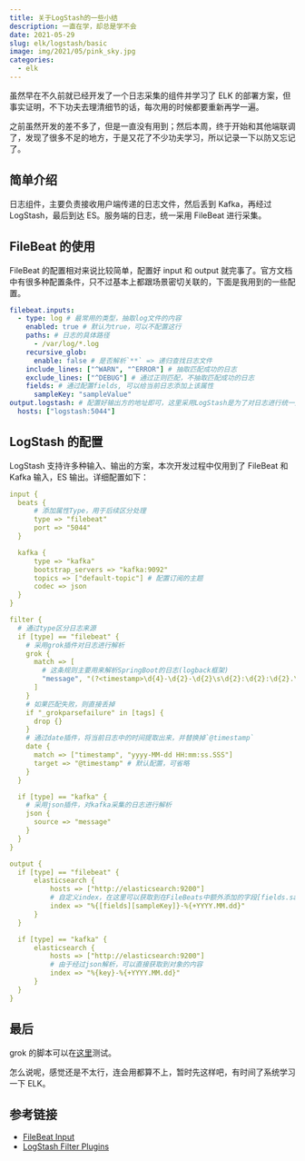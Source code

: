 ```yaml
---
title: 关于LogStash的一些小结
description: 一直在学，却总是学不会
date: 2021-05-29
slug: elk/logstash/basic
image: img/2021/05/pink_sky.jpg
categories:
  - elk
---
```


虽然早在不久前就已经开发了一个日志采集的组件并学习了 ELK 的部署方案，但事实证明，不下功夫去理清细节的话，每次用的时候都要重新再学一遍。

之前虽然开发的差不多了，但是一直没有用到；然后本周，终于开始和其他端联调了，发现了很多不足的地方，于是又花了不少功夫学习，所以记录一下以防又忘记了。

## 简单介绍

日志组件，主要负责接收用户端传递的日志文件，然后丢到 Kafka，再经过 LogStash，最后到达 ES。服务端的日志，统一采用 FileBeat 进行采集。

## FileBeat 的使用

FileBeat 的配置相对来说比较简单，配置好 input 和 output 就完事了。官方文档中有很多种配置条件，只不过基本上都跟场景密切关联的，下面是我用到的一些配置。

```yml
filebeat.inputs:
  - type: log # 最常用的类型，抽取log文件的内容
    enabled: true # 默认为true，可以不配置这行
    paths: # 日志的具体路径
      - /var/log/*.log
    recursive_glob:
      enable: false # 是否解析`**` => 递归查找日志文件
    include_lines: ["^WARN", "^ERROR"] # 抽取匹配成功的日志
    exclude_lines: ["^DEBUG"] # 通过正则匹配，不抽取匹配成功的日志
    fields: # 通过配置fields, 可以给当前日志添加上该属性
      sampleKey: "sampleValue"
output.logstash: # 配置好输出方的地址即可，这里采用LogStash是为了对日志进行统一处理
  hosts: ["logstash:5044"]
```

## LogStash 的配置

LogStash 支持许多种输入、输出的方案，本次开发过程中仅用到了 FileBeat 和 Kafka 输入，ES 输出。详细配置如下：

```yml
input {
  beats {
      # 添加属性Type，用于后续区分处理
      type => "filebeat"
      port => "5044"
  }

  kafka {
      type => "kafka"
      bootstrap_servers => "kafka:9092"
      topics => ["default-topic"] # 配置订阅的主题
      codec => json
  }
}

filter {
  # 通过type区分日志来源
  if [type] == "filebeat" {
    # 采用grok插件对日志进行解析
    grok {
      match => [
        # 这条规则主要用来解析SpringBoot的日志(logback框架)
        "message", "(?<timestamp>\d{4}-\d{2}-\d{2}\s\d{2}:\d{2}:\d{2}.\d{3}) \[%{NOTSPACE:thread}\] %{NOTSPACE:level} %{NOTSPACE:class} - %{GREEDYDATA:msg}"
      ]
    }
    # 如果匹配失败，则直接丢掉
    if "_grokparsefailure" in [tags] {
      drop {}
    }
    # 通过date插件，将当前日志中的时间提取出来，并替换掉`@timestamp`
    date {
      match => ["timestamp", "yyyy-MM-dd HH:mm:ss.SSS"]
      target => "@timestamp" # 默认配置，可省略
    }
  }

  if [type] == "kafka" {
    # 采用json插件，对kafka采集的日志进行解析
    json {
      source => "message"
    }
  }
}

output {
  if [type] == "filebeat" {
      elasticsearch {
          hosts => ["http://elasticsearch:9200"]
          # 自定义index，在这里可以获取到在FileBeats中额外添加的字段[fields.sampleKey]
          index => "%{[fields][sampleKey]}-%{+YYYY.MM.dd}"
      }
  }

  if [type] == "kafka" {
      elasticsearch {
          hosts => ["http://elasticsearch:9200"]
          # 由于经过json解析，可以直接获取到对象的内容
          index => "%{key}-%{+YYYY.MM.dd}"
      }
  }
}
```

## 最后

grok 的脚本可以在[这里](https://grokdebug.herokuapp.com/)测试。

怎么说呢，感觉还是不太行，连会用都算不上，暂时先这样吧，有时间了系统学习一下 ELK。

## 参考链接

- [FileBeat Input](https://www.elastic.co/guide/en/beats/filebeat/current/filebeat-input-log.html)
- [LogStash Filter Plugins](https://www.elastic.co/guide/en/logstash/current/filter-plugins.html)
